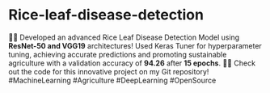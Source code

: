 # Rice-leaf-disease-detection
🌾🔬 Developed an advanced Rice Leaf Disease Detection Model using **ResNet-50 and VGG19** architectures! Used Keras Tuner for hyperparameter tuning, achieving accurate predictions and promoting sustainable agriculture with a validation accuracy of **94.26** after **15 epochs**. 🍚🍃 Check out the code for this innovative project on my Git repository! #MachineLearning #Agriculture #DeepLearning #OpenSource
